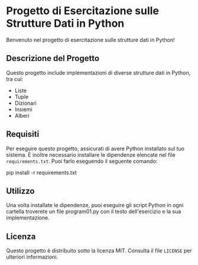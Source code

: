 # Progetto di Esercitazione sulle Strutture Dati in Python

Benvenuto nel progetto di esercitazione sulle strutture dati in Python!

## Descrizione del Progetto

Questo progetto include implementazioni di diverse strutture dati in Python, tra cui:

- Liste
- Tuple
- Dizionari
- Insiemi
- Alberi

## Requisiti

Per eseguire questo progetto, assicurati di avere Python installato sul tuo sistema. È inoltre necessario installare le dipendenze elencate nel file `requirements.txt`. Puoi farlo eseguendo il seguente comando:

pip install -r requirements.txt

## Utilizzo

Una volta installate le dipendenze, puoi eseguire gli script Python in ogni cartella troverete un file program01.py con il testo dell'esercizio e la sua implementazione.

## Licenza

Questo progetto è distribuito sotto la licenza MIT. Consulta il file `LICENSE` per ulteriori informazioni.
